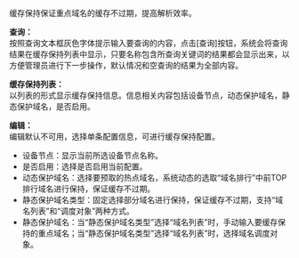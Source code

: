缓存保持保证重点域名的缓存不过期，提高解析效率。

**查询：**  
按照查询文本框灰色字体提示输入要查询的内容，点击[查询]按钮，系统会将查询结果在缓存保持列表中显示，只要名称包含所查询关键词的结果都会显示出来，以方便管理员进行下一步操作，默认情况和空查询的结果为全部内容。

**缓存保持列表：**  
以列表的形式显示缓存保持信息。信息相关内容包括设备节点，动态保护域名，静态保护域名，是否启用。

**编辑：**  
编辑默认不可用，选择单条配置信息，可进行缓存保持配置。  

- 设备节点：显示当前所选设备节点名称。  
- 是否启用：选择是否启用当前配置。  
- 动态保护域名：选择要预取的热点域名，系统动态的选取“域名排行”中前TOP排行域名进行保持，保证缓存不过期。  
- 静态保护域名类型：固定选择部分域名进行保持，保证缓存不过期，支持“域名列表”和“调度对象”两种方式。  
- 静态保护域名：当“静态保护域名类型”选择“域名列表”时，手动输入要缓存保持的重点域名；当“静态保护域名类型”选择“域名列表”时，选择域名调度对象。  

